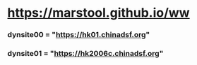 # https://marstool.github.io/ww

### dynsite00 = "https://hk01.chinadsf.org"
### dynsite01 = "https://hk2006c.chinadsf.org"

